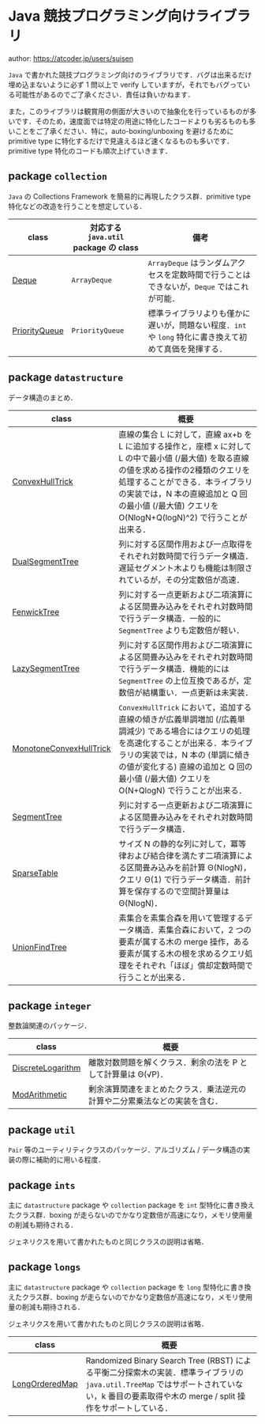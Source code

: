 # Java 競技プログラミング向けライブラリ

author: <https://atcoder.jp/users/suisen>

`Java` で書かれた競技プログラミング向けのライブラリです．バグは出来るだけ埋め込まないように必ず 1 問以上で verify していますが，それでもバグっている可能性があるのでご了承ください．責任は負いかねます．

また，このライブラリは観賞用の側面が大きいので抽象化を行っているものが多いです．そのため，速度面では特定の用途に特化したコードよりも劣るものも多いことをご了承ください．特に，auto-boxing/unboxing を避けるために primitive type に特化するだけで見違えるほど速くなるものも多いです．primitive type 特化のコードも順次上げていきます．

## package `collection`

`Java` の Collections Framework を簡易的に再現したクラス群．primitive type 特化などの改造を行うことを想定している．

|class|対応する `java.util` package の class|備考|
|-|-|-|
|[Deque](./collection/Deque.java)|`ArrayDeque`|`ArrayDeque` はランダムアクセスを定数時間で行うことはできないが，`Deque` ではこれが可能．|
|[PriorityQueue](./collection/PriorityQueue.java)|`PriorityQueue`|標準ライブラリよりも僅かに遅いが，問題ない程度．`int` や `long` 特化に書き換えて初めて真価を発揮する．|

## package `datastructure`

データ構造のまとめ．

|class|概要|
|-|-|
|[ConvexHullTrick](./datastructure/ConvexHullTrick.java)|直線の集合 L に対して，直線 ax+b を L に追加する操作と，座標 x に対して L の中で最小値 (/最大値) を取る直線の値を求める操作の2種類のクエリを処理することができる．本ライブラリの実装では，N 本の直線追加と Q 回の最小値 (/最大値) クエリを O(NlogN+Q(logN)^2) で行うことが出来る．|
|[DualSegmentTree](./datastructure/DualSegmentTree.java)|列に対する区間作用および一点取得をそれぞれ対数時間で行うデータ構造．遅延セグメント木よりも機能は制限されているが，その分定数倍が高速．|
|[FenwickTree](./datastructure/FenwickTree.java)|列に対する一点更新および二項演算による区間畳み込みをそれぞれ対数時間で行うデータ構造．一般的に `SegmentTree` よりも定数倍が軽い．|
|[LazySegmentTree](./datastructure/LazySegmentTree.java)|列に対する区間作用および二項演算による区間畳み込みをそれぞれ対数時間で行うデータ構造．機能的には `SegmentTree` の上位互換であるが，定数倍が結構重い．一点更新は未実装．|
|[MonotoneConvexHullTrick](./datastructure/MonotoneConvexHullTrick.java)|`ConvexHullTrick` において，追加する直線の傾きが広義単調増加 (/広義単調減少) である場合にはクエリの処理を高速化することが出来る．本ライブラリの実装では，N 本の (単調に傾きの値が変化する) 直線の追加と Q 回の最小値 (/最大値) クエリを O(N+QlogN) で行うことが出来る．|
|[SegmentTree](./datastructure/SegmentTree.java)|列に対する一点更新および二項演算による区間畳み込みをそれぞれ対数時間で行うデータ構造．|
|[SparseTable](./datastructure/SparseTable.java)|サイズ N の静的な列に対して，冪等律および結合律を満たす二項演算による区間畳み込みを前計算 &Theta;(NlogN)，クエリ &Theta;(1) で行うデータ構造．前計算を保存するので空間計算量は &Theta;(NlogN)．|
|[UnionFindTree](./datastructure/UnionFindTree.java)|素集合を素集合森を用いて管理するデータ構造．素集合森において，2 つの要素が属する木の merge 操作，ある要素が属する木の根を求めるクエリ処理をそれぞれ「ほぼ」償却定数時間で行うことが出来る．|

## package `integer`

整数論関連のパッケージ．

|class|概要|
|-|-|
|[DiscreteLogarithm](./integer/DiscreteLogarithm.java)|離散対数問題を解くクラス．剰余の法を P として計算量は &Theta;(&Sqrt;P)．|
|[ModArithmetic](./integer/ModArithmetic.java)|剰余演算関連をまとめたクラス．乗法逆元の計算や二分累乗法などの実装を含む．|

## package `util`

`Pair` 等のユーティリティクラスのパッケージ．アルゴリズム / データ構造の実装の際に補助的に用いる程度．

## package `ints`

主に `datastructure` package や `collection` package を `int` 型特化に書き換えたクラス群．boxing が走らないのでかなり定数倍が高速になり，メモリ使用量の削減も期待される．

ジェネリクスを用いて書かれたものと同じクラスの説明は省略．

## package `longs`

主に `datastructure` package や `collection` package を `long` 型特化に書き換えたクラス群．boxing が走らないのでかなり定数倍が高速になり，メモリ使用量の削減も期待される．

ジェネリクスを用いて書かれたものと同じクラスの説明は省略．

|class|概要|
|-|-|
|[LongOrderedMap](./longs/datastructure/LongOrderedMap.java)|Randomized Binary Search Tree (RBST) による平衡二分探索木の実装．標準ライブラリの `java.util.TreeMap` ではサポートされていない，k 番目の要素取得や木の merge / split 操作をサポートしている．|
